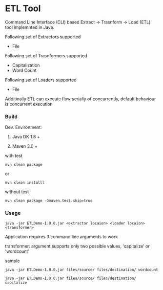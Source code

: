 # ETL Tool

Command Line Interface (CLI) based Extract -> Trasnform -> Load (ETL) tool implemnted in Java.

Following set of Extractors supported
  * File 

Following set of Trasnformers supported
  * Capitalization
  * Word Count
  
Following set of Loaders supported
  * File

Additinally ETL can execute flow serially of concurrently, default behaviour is concurrent execution

### Build
Dev. Environment:

1) Java DK 1.8 +

2) Maven 3.0 +


with test
```
mvn clean package
```
or
```
mvn clean installl
```

without test
```
mvn clean package -Dmaven.test.skip=true
```

### Usage

```
java -jar ETLDemo-1.0.0.jar <extractor locaion> <loader locaion>  <transformer>
```
Application requires 3 command line arguments to work

transformer:  argument supports only two possible values, 'capitalize' or 'wordcount'

sample
```
java -jar ETLDemo-1.0.0.jar files/source/ files/destination/ wordcount
```
```
java -jar ETLDemo-1.0.0.jar files/source/ files/destination/ capitalize
```
